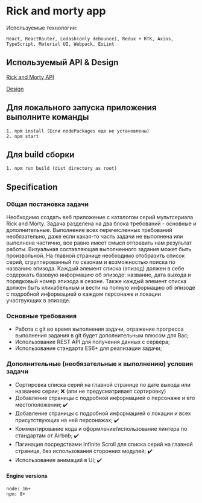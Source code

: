 # Rick and morty app

Используемые технологии:

    React, ReactRouter, Lodash(only debounce), Redux + RTK, Axios, TypeScript, Material UI, Webpack, EsLint

## Используемый API & Design

[Rick and Morty API](https://rickandmortyapi.com/)

[Design]([adapter/api-adapter.ts](https://www.figma.com/file/H8oxWrehpx3pdNGwy9xmUH/Rick-and-Morty-(web-responsive)-(Community)?node-id=17%3A74))

## Для локального запуска приложения выполните команды

    1. npm install (Если nodePackages еще не установлены)
    2. npm start

## Для build сборки

    1. npm run build (dist directory as root)

## Specification

### Общая постановка задачи

Необходимо создать веб приложение с каталогом серий
мультсериала Rick and Morty. Задача разделена на два блока
требований - основные и дополнительные. Выполнение всех
перечисленных требований необязательно, даже если какая-то
часть задачи не выполнена или выполнена частично, все равно
имеет смысл отправить нам результат работы.
Визуальная составляющая выполненного задания может быть
произвольной.
На главной странице необходимо отобразить список серий,
сгрупперованный по сезонам и возможностью поиска по названию
эпизода. Каждый элемент списка (эпизод) должен в себе содержать
базовую информацию об эпизоде: название, дата выхода и
порядковый номер эпизода в сезоне. Также каждый элемент списка
должен быть кликабельным и вести на полную информацию об
эпизоде с подробной информацией о каждом персонаже и локации
участвующих в эпизоде.

### Основные требования

* Работа с git во время выполнения задачи, отражение прогресса
выполнения задания в git будет дополнительным плюсом для Вас;
* Использование REST API для получения данных с сервера;
* Использование стандарта ES6+ для реализации задачи;

### Дополнительные (необязательные к выполнению) условия задачи

* Сортировка списка серий на главной странице по дате выхода или
названию серии; :x: (апи не предусматривает сортировку)
* Добавление страницы с подробной информацией о персонаже и
его местоположении; :heavy_check_mark:
* Добавление страницы с подробной информацией о локации и всех
присутствующих на ней персонажах; :heavy_check_mark:
* Комментирование кода и оформление/использование линтера по
стандартам от Airbnb; :heavy_check_mark:
* Пагинация посредствами Infinite Scroll для списка серий на главной
странице, без использования сторонних модулей; :heavy_check_mark:
* Использование анимаций в UI; :heavy_check_mark:

#### Engine versions

    node: 16+
    npm: 8+
